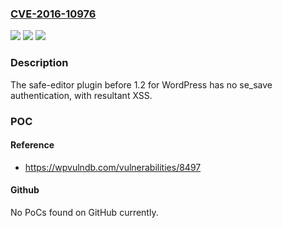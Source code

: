 ### [CVE-2016-10976](https://cve.mitre.org/cgi-bin/cvename.cgi?name=CVE-2016-10976)
![](https://img.shields.io/static/v1?label=Product&message=n%2Fa&color=blue)
![](https://img.shields.io/static/v1?label=Version&message=n%2Fa&color=blue)
![](https://img.shields.io/static/v1?label=Vulnerability&message=n%2Fa&color=brighgreen)

### Description

The safe-editor plugin before 1.2 for WordPress has no se_save authentication, with resultant XSS.

### POC

#### Reference
- https://wpvulndb.com/vulnerabilities/8497

#### Github
No PoCs found on GitHub currently.

